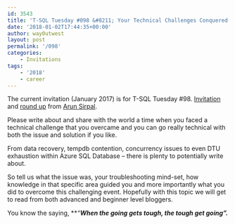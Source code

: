 ```yaml
---
id: 3543
title: 'T-SQL Tuesday #098 &#8211; Your Technical Challenges Conquered'
date: '2018-01-02T17:44:35+00:00'
author: way0utwest
layout: post
permalink: '/098'
categories:
    - Invitations
tags:
    - '2018'
    - career
---
```


The current invitation (January 2017) is for T-SQL Tuesday #98. [Invitation](https://blobeater.blog/2018/01/02/t-sql-tuesday-98-your-technical-challenges-conquered/) and [round up](https://blobeater.blog/2018/01/11/t-sql-tuesday-98-round-up/) from [Arun Sirpal](https://blobeater.blog/).

Please write about and share with the world a time when you faced a technical challenge that you overcame and you can go really technical with both the issue and solution if you like.

From data recovery, tempdb contention, concurrency issues to even DTU exhaustion within Azure SQL Database – there is plenty to potentially write about.

So tell us what the issue was, your troubleshooting mind-set, how knowledge in that specific area guided you and more importantly what you did to overcome this challenging event. Hopefully with this topic we will get to read from both advanced and beginner level bloggers.

You know the saying, ***“**When the going gets tough, the tough get going”.***